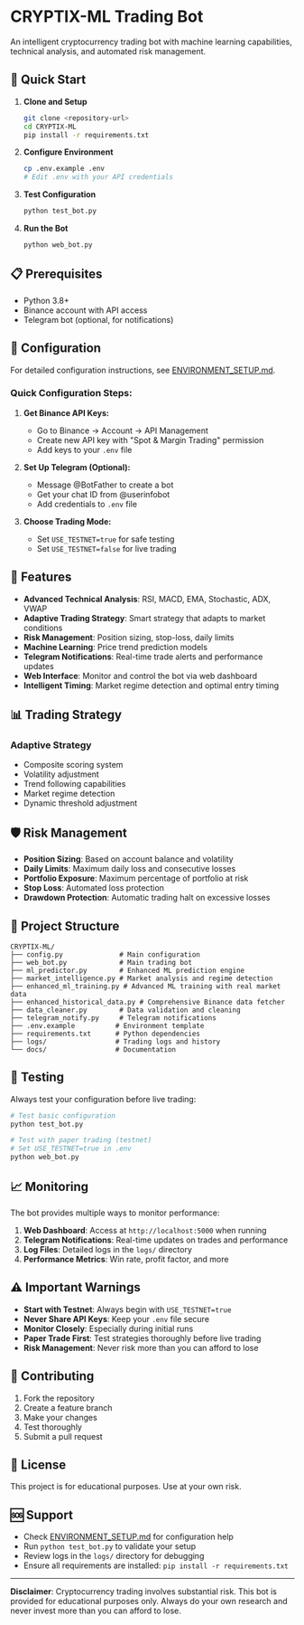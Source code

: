 # CRYPTIX-ML Trading Bot

An intelligent cryptocurrency trading bot with machine learning capabilities, technical analysis, and automated risk management.

## 🚀 Quick Start

1. **Clone and Setup**
   ```bash
   git clone <repository-url>
   cd CRYPTIX-ML
   pip install -r requirements.txt
   ```

2. **Configure Environment**
   ```bash
   cp .env.example .env
   # Edit .env with your API credentials
   ```

3. **Test Configuration**
   ```bash
   python test_bot.py
   ```

4. **Run the Bot**
   ```bash
   python web_bot.py
   ```

## 📋 Prerequisites

- Python 3.8+
- Binance account with API access
- Telegram bot (optional, for notifications)

## 🔧 Configuration

For detailed configuration instructions, see [ENVIRONMENT_SETUP.md](ENVIRONMENT_SETUP.md).

### Quick Configuration Steps:

1. **Get Binance API Keys:**
   - Go to Binance → Account → API Management
   - Create new API key with "Spot & Margin Trading" permission
   - Add keys to your `.env` file

2. **Set Up Telegram (Optional):**
   - Message @BotFather to create a bot
   - Get your chat ID from @userinfobot
   - Add credentials to `.env` file

3. **Choose Trading Mode:**
   - Set `USE_TESTNET=true` for safe testing
   - Set `USE_TESTNET=false` for live trading

## 🎯 Features

- **Advanced Technical Analysis**: RSI, MACD, EMA, Stochastic, ADX, VWAP
- **Adaptive Trading Strategy**: Smart strategy that adapts to market conditions
- **Risk Management**: Position sizing, stop-loss, daily limits
- **Machine Learning**: Price trend prediction models
- **Telegram Notifications**: Real-time trade alerts and performance updates
- **Web Interface**: Monitor and control the bot via web dashboard
- **Intelligent Timing**: Market regime detection and optimal entry timing

## 📊 Trading Strategy

### Adaptive Strategy
- Composite scoring system
- Volatility adjustment
- Trend following capabilities
- Market regime detection
- Dynamic threshold adjustment

## 🛡️ Risk Management

- **Position Sizing**: Based on account balance and volatility
- **Daily Limits**: Maximum daily loss and consecutive losses
- **Portfolio Exposure**: Maximum percentage of portfolio at risk
- **Stop Loss**: Automated loss protection
- **Drawdown Protection**: Automatic trading halt on excessive losses

## 📁 Project Structure

```
CRYPTIX-ML/
├── config.py              # Main configuration
├── web_bot.py             # Main trading bot
├── ml_predictor.py        # Enhanced ML prediction engine
├── market_intelligence.py # Market analysis and regime detection
├── enhanced_ml_training.py # Advanced ML training with real market data
├── enhanced_historical_data.py # Comprehensive Binance data fetcher
├── data_cleaner.py        # Data validation and cleaning
├── telegram_notify.py     # Telegram notifications
├── .env.example          # Environment template
├── requirements.txt      # Python dependencies
├── logs/                 # Trading logs and history
└── docs/                 # Documentation
```

## 🧪 Testing

Always test your configuration before live trading:

```bash
# Test basic configuration
python test_bot.py

# Test with paper trading (testnet)
# Set USE_TESTNET=true in .env
python web_bot.py
```

## 📈 Monitoring

The bot provides multiple ways to monitor performance:

1. **Web Dashboard**: Access at `http://localhost:5000` when running
2. **Telegram Notifications**: Real-time updates on trades and performance
3. **Log Files**: Detailed logs in the `logs/` directory
4. **Performance Metrics**: Win rate, profit factor, and more

## ⚠️ Important Warnings

- **Start with Testnet**: Always begin with `USE_TESTNET=true`
- **Never Share API Keys**: Keep your `.env` file secure
- **Monitor Closely**: Especially during initial runs
- **Paper Trade First**: Test strategies thoroughly before live trading
- **Risk Management**: Never risk more than you can afford to lose

## 🤝 Contributing

1. Fork the repository
2. Create a feature branch
3. Make your changes
4. Test thoroughly
5. Submit a pull request

## 📄 License

This project is for educational purposes. Use at your own risk.

## 🆘 Support

- Check [ENVIRONMENT_SETUP.md](ENVIRONMENT_SETUP.md) for configuration help
- Run `python test_bot.py` to validate your setup
- Review logs in the `logs/` directory for debugging
- Ensure all requirements are installed: `pip install -r requirements.txt`

---

**Disclaimer**: Cryptocurrency trading involves substantial risk. This bot is provided for educational purposes only. Always do your own research and never invest more than you can afford to lose.